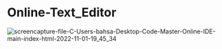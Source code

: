 # Online-Text_Editor


![screencapture-file-C-Users-bahsa-Desktop-Code-Master-Online-IDE-main-index-html-2022-11-01-19_45_34](https://user-images.githubusercontent.com/91798754/199302385-c35e4064-8cc3-4fd6-b494-6057c29c299b.png)

